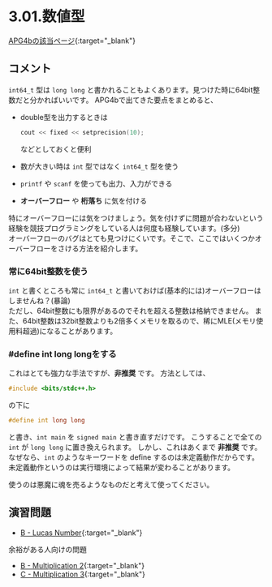 # 3.01.数値型

[APG4bの該当ページ](https://atcoder.jp/contests/APG4b/tasks/APG4b_y){:target="_blank"}

## コメント

`int64_t` 型は `long long` と書かれることもよくあります。見つけた時に64bit整数だと分かればいいです。
APG4bで出てきた要点をまとめると、

- double型を出力するときは

  ```cpp
  cout << fixed << setprecision(10);
  ```

  などとしておくと便利

- 数が大きい時は `int` 型ではなく `int64_t` 型を使う
- `printf` や `scanf` を使っても出力、入力ができる
- **オーバーフロー** や **桁落ち** に気を付ける

特にオーバーフローには気をつけましょう。気を付けずに問題が合わないという経験を競技プログラミングをしている人は何度も経験しています。(多分)  
オーバーフローのバグはとても見つけにくいです。そこで、ここではいくつかオーバーフローをさける方法を紹介します。

### 常に64bit整数を使う

`int` と書くところも常に `int64_t` と書いておけば(基本的には)オーバーフローはしませんね？(暴論)  
ただし、64bit整数にも限界があるのでそれを超える整数は格納できません。
また、64bit整数は32bit整数よりも2倍多くメモリを取るので、稀にMLE(メモリ使用料超過)になることがあります。

### #define int long longをする

これはとても強力な手法ですが、**非推奨** です。
方法としては、

```cpp
#include <bits/stdc++.h>
```

の下に

```cpp
#define int long long
```

と書き、`int main` を `signed main` と書き直すだけです。
こうすることで全ての `int` が `long long` に置き換えられます。
しかし、これはあくまで **非推奨** です。なぜなら、`int` のようなキーワードを define するのは未定義動作だからです。
未定義動作というのは実行環境によって結果が変わることがあります。

使うのは悪魔に魂を売るようなものだと考えて使ってください。

## 演習問題

- [B - Lucas Number](https://atcoder.jp/contests/abc079/tasks/abc079_b){:target="_blank"}

余裕がある人向けの問題

- [B - Multiplication 2](https://atcoder.jp/contests/abc169/tasks/abc169_b){:target="_blank"}
- [C - Multiplication 3](https://atcoder.jp/contests/abc169/tasks/abc169_c){:target="_blank"}
